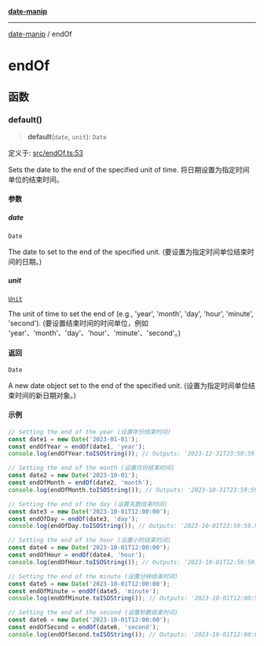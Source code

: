 [**date-manip**](index.md)

***

[date-manip](modules.md) / endOf

# endOf

## 函数

### default()

> **default**(`date`, `unit`): `Date`

定义于: [src/endOf.ts:53](https://github.com/fengxinming/date-manip/blob/74162e61fff73f0ace27e57ce0b5395775c035f2/src/endOf.ts#L53)

Sets the date to the end of the specified unit of time.
将日期设置为指定时间单位的结束时间。

#### 参数

##### date

`Date`

The date to set to the end of the specified unit. (要设置为指定时间单位结束时间的日期。)

##### unit

[`Unit`](types.md#unit)

The unit of time to set the end of (e.g., 'year', 'month', 'day', 'hour', 'minute', 'second').
(要设置结束时间的时间单位，例如 'year'、'month'、'day'、'hour'、'minute'、'second'。)

#### 返回

`Date`

A new date object set to the end of the specified unit. (设置为指定时间单位结束时间的新日期对象。)

#### 示例

```ts
// Setting the end of the year (设置年份结束时间)
const date1 = new Date('2023-01-01');
const endOfYear = endOf(date1, 'year');
console.log(endOfYear.toISOString()); // Outputs: '2023-12-31T23:59:59.999Z' (输出: '2023-12-31T23:59:59.999Z')

// Setting the end of the month (设置月份结束时间)
const date2 = new Date('2023-10-01');
const endOfMonth = endOf(date2, 'month');
console.log(endOfMonth.toISOString()); // Outputs: '2023-10-31T23:59:59.999Z' (输出: '2023-10-31T23:59:59.999Z')

// Setting the end of the day (设置天数结束时间)
const date3 = new Date('2023-10-01T12:00:00');
const endOfDay = endOf(date3, 'day');
console.log(endOfDay.toISOString()); // Outputs: '2023-10-01T23:59:59.999Z' (输出: '2023-10-01T23:59:59.999Z')

// Setting the end of the hour (设置小时结束时间)
const date4 = new Date('2023-10-01T12:00:00');
const endOfHour = endOf(date4, 'hour');
console.log(endOfHour.toISOString()); // Outputs: '2023-10-01T12:59:59.999Z' (输出: '2023-10-01T12:59:59.999Z')

// Setting the end of the minute (设置分钟结束时间)
const date5 = new Date('2023-10-01T12:00:00');
const endOfMinute = endOf(date5, 'minute');
console.log(endOfMinute.toISOString()); // Outputs: '2023-10-01T12:00:59.999Z' (输出: '2023-10-01T12:00:59.999Z')

// Setting the end of the second (设置秒数结束时间)
const date6 = new Date('2023-10-01T12:00:00');
const endOfSecond = endOf(date6, 'second');
console.log(endOfSecond.toISOString()); // Outputs: '2023-10-01T12:00:00.999Z' (输出: '2023-10-01T12:00:00.999Z')
```
